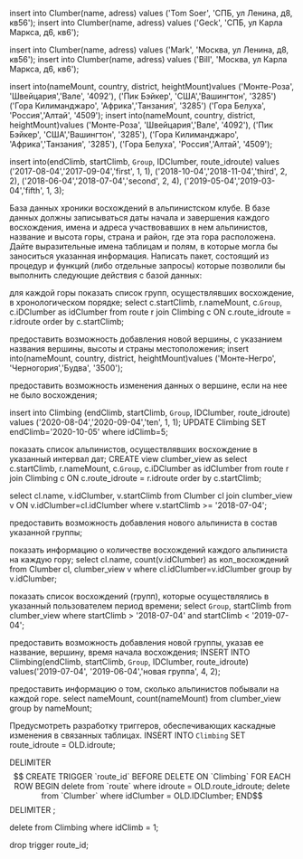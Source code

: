 
insert into Clumber(name, adress)
values ('Tom Soer', 'СПБ, ул Ленина, д8, кв56');
insert into Clumber(name, adress)
values ('Geck', 'СПБ, ул Карла Маркса, д6, кв6');

insert into Clumber(name, adress)
values ('Mark', 'Москва, ул Ленина, д8, кв56');
insert into Clumber(name, adress)
values ('Bill', 'Москва, ул Карла Маркса, д6, кв6');

insert into(nameMount, country, district, heightMount)values
('Монте-Роза', 'Швейцария','Вале', '4092'),
('Пик Бэйкер', 'США','Вашингтон', '3285')
('Гора Килиманджаро', 'Африка','Танзания', '3285')
('Гора Белуха', 'Россия','Алтай', '4509');
insert into(nameMount, country, district, heightMount)values
('Монте-Роза', 'Швейцария','Вале', '4092'),
('Пик Бэйкер', 'США','Вашингтон', '3285'),
('Гора Килиманджаро', 'Африка','Танзания', '3285'),
('Гора Белуха', 'Россия','Алтай', '4509');

insert into(endClimb, startClimb, `Group`, IDClumber, route_idroute) values
('2017-08-04','2017-09-04','first', 1, 1),
('2018-10-04','2018-11-04','third', 2, 2),
('2018-06-04','2018-07-04','second', 2, 4),
('2019-05-04','2019-03-04','fifth', 1, 3);



База данных хроники восхождений в альпинистском клубе.
В базе данных должны записываться даты начала и завершения каждого восхождения, имена и адреса
участвовавших в нем альпинистов, название и высота горы, страна и район, где эта гора расположена. Дайте выразительные имена таблицам и полям, в которые могла бы заноситься указанная
информация. 
Написать пакет, состоящий из процедур и функций (либо отдельные запросы) которые позволили бы выполнить следующие действия с базой данных:

для каждой горы показать список групп, осуществлявших восхождение, в хронологическом порядке;
select c.startClimb, r.nameMount, c.`Group`, c.iDClumber as idClumber from route r
join Climbing c
ON c.route_idroute = r.idroute order by c.startClimb;

предоставить возможность добавления новой вершины, с указанием названия вершины, высоты и страны местоположения;
insert into(nameMount, country, district, heightMount)values
('Монте-Негро', 'Черногория','Будва', '3500');

 предоставить возможность изменения данных о вершине, если на нее не было восхождения;

insert into Climbing (endClimb, startClimb, `Group`, IDClumber, route_idroute) values
('2020-08-04','2020-09-04','ten', 1, 1);
UPDATE Climbing SET endClimb='2020-10-05' where idClimb=5;

 показать список альпинистов, осуществлявших восхождение в указанный интервал дат;
CREATE view clumber_view as select c.startClimb, r.nameMount, c.`Group`, c.iDClumber as idClumber from route r
join Climbing c
ON c.route_idroute = r.idroute order by c.startClimb;

select cl.name, v.idClumber, v.startClimb from Clumber cl
join clumber_view v
ON v.idClumber=cl.idClumber where v.startClimb >= '2018-07-04';

предоставить возможность добавления нового альпиниста в состав указанной группы;

 показать информацию о количестве восхождений каждого альпиниста на каждую гору;
select cl.name, count(v.idClumber) as кол_восхождений
from Clumber cl, clumber_view v
where cl.idClumber=v.idClumber
group by v.idClumber;

 показать список восхождений (групп), которые осуществлялись в указанный пользователем период времени;
select `Group`, startClimb from clumber_view where startClimb > '2018-07-04' and startClimb < '2019-07-04';

 предоставить возможность добавления новой группы, указав ее название, вершину, время начала восхождения;
INSERT INTO Climbing(endClimb, startClimb, `Group`, IDClumber, route_idroute)
values('2019-07-04', '2019-06-04','новая группа', 4, 2);

предоставить информацию о том, сколько альпинистов побывали на каждой горе.
select nameMount, count(nameMount) from clumber_view
group by nameMount;

Предусмотреть разработку триггеров, обеспечивающих каскадные изменения в связанных таблицах.
INSERT INTO `Climbing` SET route_idroute = OLD.idroute;

DELIMITER $$
CREATE TRIGGER `route_id`
BEFORE DELETE ON `Climbing`
FOR EACH ROW
	BEGIN
	delete from `route` where idroute = OLD.route_idroute;
	delete from `Clumber` where idClumber = OLD.IDClumber;
	END$$
DELIMITER ;

delete from Climbing where idClimb = 1;


drop trigger route_id;






















